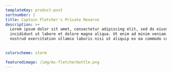 ```yaml
---
templateKey: product-post
sortnumber: 2
title: Captain Fletcher's Private Reserve
description: >+
  Lorem ipsum dolor sit amet, consectetur adipiscing elit, sed do eiusmod tempor
  incididunt ut labore et dolore magna aliqua. Ut enim ad minim veniam, quis
  nostrud exercitation ullamco laboris nisi ut aliquip ex ea commodo consequat.
  

colorscheme: storm  

featuredimage: /img/ms-fletcherbottle.png
---
```


